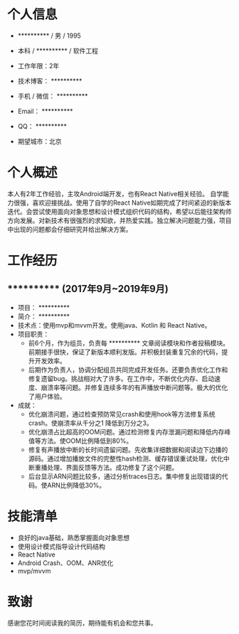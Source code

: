 # 个人信息

 - ********** / 男 / 1995
 - 本科 /  **********  / 软件工程
 - 工作年限：2年
 - 技术博客： ********** 
 
- 手机 / 微信： ********** 
- Email： ********** 
- QQ： ********** 
- 期望城市：北京


# 个人概述
本人有2年工作经验，主攻Android端开发，也有React Native相关经验。
自学能力很强，喜欢迎接挑战。使用了自学的React Native如期完成了时间紧迫的新版本迭代。会尝试使用面向对象思想和设计模式组织代码的结构，希望以后能往架构师方向发展。对新技术有很强烈的求知欲，并热爱实践。独立解决问题能力强，项目中出现的问题都会仔细研究并给出解决方案。


# 工作经历

##  **********  (2017年9月~2019年9月)

* 项目： ********** 
* 简介：  ********** 
* 技术点：使用mvp和mvvm开发。使用java、Kotlin 和 React Native。
* 项目职责：
    * 前6个月，作为组员，负责每 ********** 文章阅读模块和作者投稿模块。前期接手很快，保证了新版本顺利发版。并积极封装重复冗余的代码，提升开发效率。
    * 后期作为负责人，协调分配组员共同完成开发任务。还要负责优化工作和修复遗留bug。挑战相对大了许多。在工作中，不断优化内存、启动速度、崩溃率等问题。并修复连续多年的有声播放中断问题等。极大的优化了用户体验。
* 成就：
    * 优化崩溃问题，通过检查预防常见crash和使用hook等方法修复系统crash。使崩溃率从千分之1 降低到万分之3。
    * 优化崩溃占比超高的OOM问题。通过检测修复内存泄漏问题和降低内存峰值等方法。使OOM比例降低到80%。
    * 修复有声播放中断的长时间遗留问题。先收集详细数据和阅读边下边播的源码。通过增加播放文件的完整性hash检测、缓存错误重试处理，优化中断重播处理、界面反馈等方法。成功修复了这个问题。
    * 后台显示ARN问题比较多，通过分析traces日志。集中修复出现错误的代码。使ARN比例降低30%。
  
# 技能清单
- 良好的java基础，熟悉掌握面向对象思想
- 使用设计模式指导设计代码结构
- React Native
- Android Crash、OOM、ANR优化
- mvp/mvvm
      
     
# 致谢
感谢您花时间阅读我的简历，期待能有机会和您共事。
      